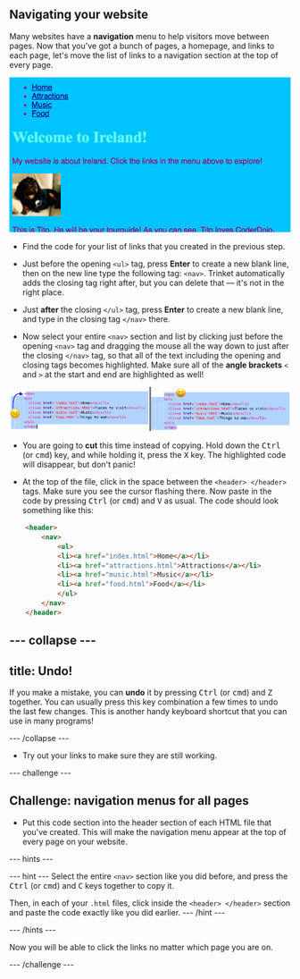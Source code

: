 ## Navigating your website

Many websites have a **navigation** menu to help visitors move between pages. Now that you've got a bunch of pages, a homepage, and links to each page, let's move the list of links to a navigation section at the top of every page. 

![Example of a web page with navigation links at the top](images/egNavLinksAtTop.png)

- Find the code for your list of links that you created in the previous step.

- Just before the opening `<ul>` tag, press **Enter** to create a new blank line, then on the new line type the following tag: `<nav>`. Trinket automatically adds the closing tag right after, but you can delete that — it's not in the right place.

- Just **after** the closing `</ul>` tag, press **Enter** to create a new blank line, and type in the closing tag `</nav>` there. 

- Now select your entire `<nav>` section and list by clicking just before the opening `<nav>` tag and dragging the mouse all the way down to just after the closing `</nav>` tag, so that all of the text including the opening and closing tags becomes highlighted. Make sure all of the **angle brackets** `<` and `>` at the start and end are highlighted as well!

![Text on the left is not fully selected while the text on the right is](images/egSelectedYayWoops.png)

- You are going to **cut** this time instead of copying. Hold down the <kbd>Ctrl</kbd> (or <kbd>cmd</kbd>) key, and while holding it, press the <kbd>X</kbd> key. The highlighted code will disappear, but don't panic!

- At the top of the file, click in the space between the `<header> </header>` tags. Make sure you see the cursor flashing there. Now paste in the code by pressing <kbd>Ctrl</kbd> (or <kbd>cmd</kbd>) and <kbd>V</kbd> as usual. The code should look something like this:

```html
    <header>
        <nav>
            <ul>
            <li><a href="index.html">Home</a></li>
            <li><a href="attractions.html">Attractions</a></li>
            <li><a href="music.html">Music</a></li>
            <li><a href="food.html">Food</a></li>
            </ul>
        </nav>
    </header>
```

--- collapse ---
---
title: Undo!
---

If you make a mistake, you can **undo** it by pressing <kbd>Ctrl</kbd> (or <kbd>cmd</kbd>) and <kbd>Z</kbd> together. You can usually press this key combination a few times to undo the last few changes. This is another handy keyboard shortcut that you can use in many programs!

--- /collapse ---

- Try out your links to make sure they are still working.

--- challenge ---

## Challenge: navigation menus for all pages

- Put this code section into the header section of each HTML file that you've created. This will make the navigation menu appear at the top of every page on your website.

 --- hints ---

 --- hint ---
Select the entire `<nav>` section like you did before, and press the <kbd>Ctrl</kbd> (or <kbd>cmd</kbd>) and <kbd>C</kbd> keys together to copy it. 
 
Then, in each of your `.html` files, click inside the `<header> </header>` section and paste the code exactly like you did earlier.
 --- /hint ---

 --- /hints ---

Now you will be able to click the links no matter which page you are on. 

--- /challenge ---

